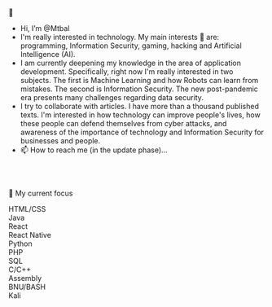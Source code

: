 👋

- Hi, I’m @Mtbal
- I'm really interested in technology. My main interests 👀 are: programming, Information Security, gaming, hacking and Artificial Intelligence (AI).
- I am currently deepening my knowledge in the area of application development. Specifically, right now I'm really interested in two subjects. The first is Machine Learning and how Robots can learn from mistakes. The second is Information Security. The new post-pandemic era presents many challenges regarding data security.
- I try to collaborate with articles. I have more than a thousand published texts. I'm interested in how technology can improve people's lives, how these people can defend themselves from cyber attacks, and awareness of the importance of technology and Information Security for businesses and people.
- 📫 How to reach me (in the update phase)...

<br />
<br />

🔎 My current focus<br />

 HTML/CSS <br />
 Java<br />
 React<br />
 React Native<br />
 Python<br />
 PHP<br />
 SQL<br />
 C/C++<br />
 Assembly<br />
 BNU/BASH<br />
 Kali

<!---
Mtbal/Mtbal is a ✨ special ✨ repository because its `README.md` (this file) appears on your GitHub profile.
You can click the Preview link to take a look at your changes.
--->
